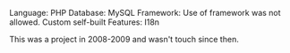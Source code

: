 Language: PHP
Database: MySQL
Framework: Use of framework was not allowed.  Custom self-built
Features: I18n

This was a project in 2008-2009 and wasn't touch since then.

